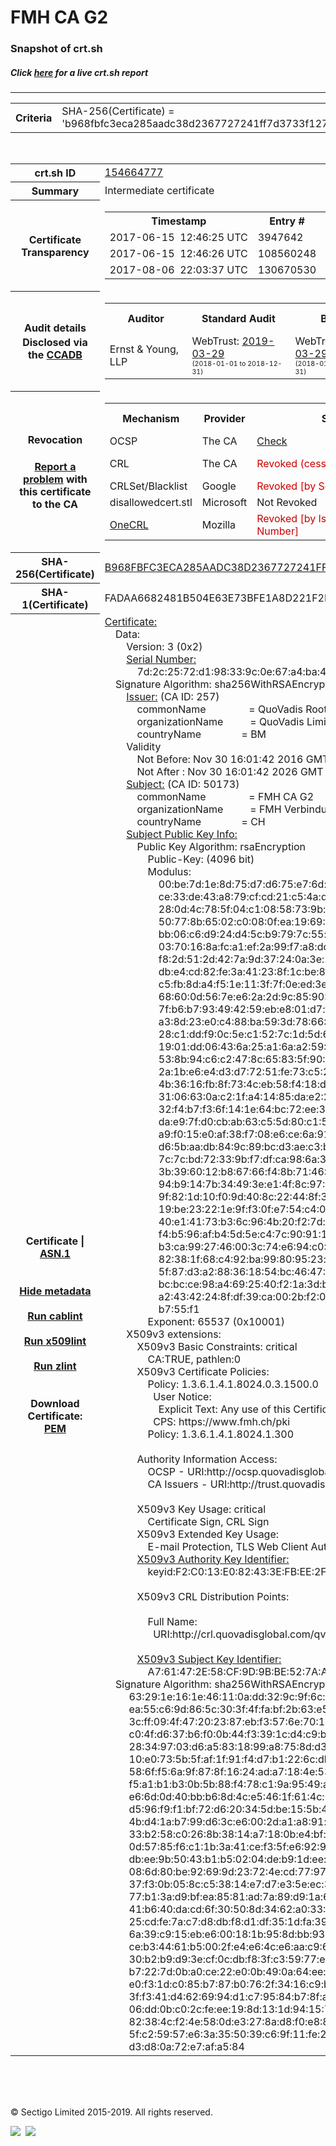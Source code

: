 # FMH CA G2
### Snapshot of crt.sh
##### Click [here](https://crt.sh/?q=B968FBFC3ECA285AADC38D2367727241FF7D3733F1278F8A4F50ECC8C0EF1E80) for a live crt.sh report

---
<!DOCTYPE HTML PUBLIC "-//W3C//DTD HTML 4.0 Transitional//EN">
<HTML>

<BODY>

<TABLE>
  <TR>
    <TH class="outer">Criteria</TH>
    <TD class="outer">SHA-256(Certificate) = 'b968fbfc3eca285aadc38d2367727241ff7d3733f1278f8a4f50ecc8c0ef1e80'</TD>
  </TR>
</TABLE>
<BR>
<TABLE>
  <TR>
    <TH class="outer">crt.sh ID</TH>
    <TD class="outer"><A href="?id=154664777">154664777</A></TD>
  </TR>
  <TR>
    <TH class="outer">Summary</TH>
    <TD class="outer">Intermediate certificate</TD>
  </TR>
  <TR>
    <TH class="outer">Certificate<BR>Transparency</TH>
    <TD class="outer">
<TABLE class="options" style="margin-left:0px">
  <TR>
    <TH>Timestamp</TH>
    <TH>Entry #</TH>
    <TH>Log Operator</TH>
    <TH>Log URL</TH>
  </TR>
  <TR>
    <TD>2017-06-15&nbsp; <FONT class="small">12:46:25 UTC</FONT></TD>
    <TD>3947642</TD>
    <TD>Sectigo</TD>
    <TD>https://dodo.ct.comodo.com</TD>
  </TR>
  <TR>
    <TD>2017-06-15&nbsp; <FONT class="small">12:46:26 UTC</FONT></TD>
    <TD>108560248</TD>
    <TD>Google</TD>
    <TD>https://ct.googleapis.com/rocketeer</TD>
  </TR>
  <TR>
    <TD>2017-08-06&nbsp; <FONT class="small">22:03:37 UTC</FONT></TD>
    <TD>130670530</TD>
    <TD>Google</TD>
    <TD>https://ct.googleapis.com/pilot</TD>
  </TR>
</TABLE>
    </TD>
  </TR>
  <TR>
    <TH class="outer">Audit details<BR>
      <DIV class="small" style="padding-top:3px">Disclosed via the
        <A href="//ccadb-public.secure.force.com/mozilla/PublicAllIntermediateCerts" target="_blank">CCADB</A></DIV>
    </TH>
    <TD class="outer">
<TABLE class="options" style="margin-left:0px">
  <TR>
    <TH>Auditor</TH>
    <TH>Standard Audit</TH>
    <TH>BR Audit</TH>
    <TH>EV SSL Audit</TH>
    <TH>Documents</TH>
    <TH>CCADB</TH>
    <TH>Root Owner / Certificate</TH>
  </TR>
  <TR>
    <TD style="vertical-align:middle">Ernst & Young, LLP</TD>
    <TD>WebTrust:
      <A href="https://www.cpacanada.ca/generichandlers/CPACHandler.ashx?attachmentid=227627" target="_blank">2019-03-29</A>
      <BR><FONT style="font-size:8pt">(2018-01-01 to 2018-12-31)</FONT></TD>
    <TD>WebTrust:
      <A href="https://www.cpacanada.ca/generichandlers/CPACHandler.ashx?attachmentid=227628" target="_blank">2019-03-29</A>
      <BR><FONT style="font-size:8pt">(2018-01-01 to 2018-12-31)</FONT></TD>
    <TD>No    <TD>
      <A href="https://www.quovadisglobal.com/~/media/Files/Repository/QV_RCA1_RCA3_CPCPS_V4_25.ashx" target="blank">CP</A>
      <A href="https://www.quovadisglobal.com/~/media/Files/Repository/QV_RCA2_CPCPS_v2.5.ashx" target="blank">CPS</A>
    </TD>
    <TD><A href="//ccadb.force.com/0011J00001DaCn3QAF" target="_blank">0011J00001DaCn3QAF</A></TD>
    <TD><A href="/?id=6929">QuoVadis</A></TD>
  </TR>
</TABLE>
    </TD>
  </TR>
  <TR>
    <TH class="outer">Revocation<BR><BR>
      <DIV class="small" style="padding-top:3px"><A href="?id=154664777&opt=problemreporting">Report a problem</A> with<BR>this certificate to the CA</DIV></TH>
    <TD class="outer">
      <TABLE class="options" style="margin-left:0px">
        <TR>
          <TH>Mechanism</TH>
          <TH>Provider</TH>
          <TH>Status</TH>
          <TH>Revocation Date</TH>
          <TH>Last Observed in CRL</TH>
          <TH>Last Checked <SPAN style="color:#CC0000;vertical-align:middle;font-size:70%;font-weight:normal">(Error)</SPAN></TH>
        </TR>
        <TR>
          <TD>OCSP</TD>
          <TD>The CA</TD>
          <TD><A href="?id=154664777&opt=ocsp">Check</A></TD>
          <TD><SPAN style="color:#888888">?</SPAN></TD>
          <TD><SPAN style="color:#888888">n/a</SPAN></TD>
          <TD><SPAN style="color:#888888">?</SPAN></TD>
        </TR>
        <TR>
          <TD>CRL</TD>
          <TD>The CA</TD>
          <TD><SPAN style="color:#CC0000">Revoked (cessationOfOperation)</SPAN></TD><TD>2019-03-25&nbsp; <FONT class="small">16:19:11 UTC</FONT></TD><TD>2019-10-02&nbsp; <FONT class="small">20:46:55 UTC</FONT></TD><TD>2019-12-04&nbsp; <FONT class="small">17:11:31 UTC</FONT></TD>
        </TR>
        <TR>
          <TD>CRLSet/Blacklist</TD>
          <TD>Google</TD>
          <TD><SPAN style="color:#CC0000">Revoked [by Serial Number]</SPAN></TD>
          <TD><SPAN style="color:#888888">n/a</SPAN></TD>
          <TD><SPAN style="color:#888888">n/a</SPAN></TD>
          <TD><SPAN style="color:#888888">n/a</SPAN></TD>
        </TR>
        <TR>
          <TD>disallowedcert.stl</TD>
          <TD>Microsoft</TD>
          <TD>Not Revoked</TD>
          <TD><SPAN style="color:#888888">n/a</SPAN></TD>
          <TD><SPAN style="color:#888888">n/a</SPAN></TD>
          <TD><SPAN style="color:#888888">n/a</SPAN></TD>
        </TR>
        <TR>
          <TD><A href="/mozilla-onecrl" target="_blank">OneCRL</A></TD>
          <TD>Mozilla</TD>
          <TD><SPAN style="color:#CC0000">Revoked [by Issuer Name, Serial Number]</SPAN></TD><TD><SPAN style="color:#888888">Unknown</SPAN></TD>
          <TD><SPAN style="color:#888888">n/a</SPAN></TD>
          <TD><SPAN style="color:#888888">n/a</SPAN></TD>
        </TR>
      </TABLE>
    </TD>
  </TR>
  <TR>
    <TH class="outer">SHA-256(Certificate)</TH>
    <TD class="outer"><A href="//censys.io/certificates/b968fbfc3eca285aadc38d2367727241ff7d3733f1278f8a4f50ecc8c0ef1e80">B968FBFC3ECA285AADC38D2367727241FF7D3733F1278F8A4F50ECC8C0EF1E80</A></TD>
  </TR>
  <TR>
    <TH class="outer">SHA-1(Certificate)</TH>
    <TD class="outer">FADAA6682481B504E63E73BFE1A8D221F2B48CDD</TD>
  </TR>
  <TR>
    <TH class="outer">Certificate | <A href="?asn1=154664777">ASN.1</A>
      <SPAN class="small"><BR>
      <BR><BR><A href="?id=154664777&opt=nometadata">Hide metadata</A>
      <BR><BR><A href="?id=154664777&opt=cablint">Run cablint</A>
      <BR><BR><A href="?id=154664777&opt=x509lint">Run x509lint</A>
      <BR><BR><A href="?id=154664777&opt=zlint">Run zlint</A>
      <BR><BR><BR>Download Certificate: <A href="?d=154664777">PEM</A>
      </SPAN>
    </TH>
    <TD class="text"><A href="?d=154664777">Certificate:</A><BR>&nbsp;&nbsp;&nbsp;&nbsp;Data:<BR>&nbsp;&nbsp;&nbsp;&nbsp;&nbsp;&nbsp;&nbsp;&nbsp;Version:&nbsp;3&nbsp;(0x2)<BR>&nbsp;&nbsp;&nbsp;&nbsp;&nbsp;&nbsp;&nbsp;&nbsp;<A href="?serial=7d2c2572d198339c0e67a4ba49ba5f690a0b094c">Serial&nbsp;Number:</A><BR>&nbsp;&nbsp;&nbsp;&nbsp;&nbsp;&nbsp;&nbsp;&nbsp;&nbsp;&nbsp;&nbsp;&nbsp;7d:2c:25:72:d1:98:33:9c:0e:67:a4:ba:49:ba:5f:69:0a:0b:09:4c<BR>&nbsp;&nbsp;&nbsp;&nbsp;Signature&nbsp;Algorithm:&nbsp;sha256WithRSAEncryption<BR>&nbsp;&nbsp;&nbsp;&nbsp;&nbsp;&nbsp;&nbsp;&nbsp;<A href="?caid=257">Issuer:</A> <SPAN class="small">(CA ID: 257)</SPAN><BR>&nbsp;&nbsp;&nbsp;&nbsp;&nbsp;&nbsp;&nbsp;&nbsp;&nbsp;&nbsp;&nbsp;&nbsp;commonName&nbsp;&nbsp;&nbsp;&nbsp;&nbsp;&nbsp;&nbsp;&nbsp;&nbsp;&nbsp;&nbsp;&nbsp;&nbsp;&nbsp;&nbsp;&nbsp;=&nbsp;QuoVadis&nbsp;Root&nbsp;CA&nbsp;3<BR>&nbsp;&nbsp;&nbsp;&nbsp;&nbsp;&nbsp;&nbsp;&nbsp;&nbsp;&nbsp;&nbsp;&nbsp;organizationName&nbsp;&nbsp;&nbsp;&nbsp;&nbsp;&nbsp;&nbsp;&nbsp;&nbsp;&nbsp;=&nbsp;QuoVadis&nbsp;Limited<BR>&nbsp;&nbsp;&nbsp;&nbsp;&nbsp;&nbsp;&nbsp;&nbsp;&nbsp;&nbsp;&nbsp;&nbsp;countryName&nbsp;&nbsp;&nbsp;&nbsp;&nbsp;&nbsp;&nbsp;&nbsp;&nbsp;&nbsp;&nbsp;&nbsp;&nbsp;&nbsp;&nbsp;=&nbsp;BM<BR>&nbsp;&nbsp;&nbsp;&nbsp;&nbsp;&nbsp;&nbsp;&nbsp;Validity<BR>&nbsp;&nbsp;&nbsp;&nbsp;&nbsp;&nbsp;&nbsp;&nbsp;&nbsp;&nbsp;&nbsp;&nbsp;Not&nbsp;Before:&nbsp;Nov&nbsp;30&nbsp;16:01:42&nbsp;2016&nbsp;GMT<BR>&nbsp;&nbsp;&nbsp;&nbsp;&nbsp;&nbsp;&nbsp;&nbsp;&nbsp;&nbsp;&nbsp;&nbsp;Not&nbsp;After&nbsp;:&nbsp;Nov&nbsp;30&nbsp;16:01:42&nbsp;2026&nbsp;GMT<BR>&nbsp;&nbsp;&nbsp;&nbsp;&nbsp;&nbsp;&nbsp;&nbsp;<A href="?caid=50173">Subject:</A> <SPAN class="small">(CA ID: 50173)</SPAN><BR>&nbsp;&nbsp;&nbsp;&nbsp;&nbsp;&nbsp;&nbsp;&nbsp;&nbsp;&nbsp;&nbsp;&nbsp;commonName&nbsp;&nbsp;&nbsp;&nbsp;&nbsp;&nbsp;&nbsp;&nbsp;&nbsp;&nbsp;&nbsp;&nbsp;&nbsp;&nbsp;&nbsp;&nbsp;=&nbsp;FMH&nbsp;CA&nbsp;G2<BR>&nbsp;&nbsp;&nbsp;&nbsp;&nbsp;&nbsp;&nbsp;&nbsp;&nbsp;&nbsp;&nbsp;&nbsp;organizationName&nbsp;&nbsp;&nbsp;&nbsp;&nbsp;&nbsp;&nbsp;&nbsp;&nbsp;&nbsp;=&nbsp;FMH&nbsp;Verbindung&nbsp;der&nbsp;Schweizer&nbsp;Ärztinnen&nbsp;und&nbsp;Ärzte<BR>&nbsp;&nbsp;&nbsp;&nbsp;&nbsp;&nbsp;&nbsp;&nbsp;&nbsp;&nbsp;&nbsp;&nbsp;countryName&nbsp;&nbsp;&nbsp;&nbsp;&nbsp;&nbsp;&nbsp;&nbsp;&nbsp;&nbsp;&nbsp;&nbsp;&nbsp;&nbsp;&nbsp;=&nbsp;CH<BR>&nbsp;&nbsp;&nbsp;&nbsp;&nbsp;&nbsp;&nbsp;&nbsp;<A href="?spkisha256=77c2a16d532181963595bf6ed495d29d1d56f2e6aeee4fe65575cd671e5216ff">Subject&nbsp;Public&nbsp;Key&nbsp;Info:</A><BR>&nbsp;&nbsp;&nbsp;&nbsp;&nbsp;&nbsp;&nbsp;&nbsp;&nbsp;&nbsp;&nbsp;&nbsp;Public&nbsp;Key&nbsp;Algorithm:&nbsp;rsaEncryption<BR>&nbsp;&nbsp;&nbsp;&nbsp;&nbsp;&nbsp;&nbsp;&nbsp;&nbsp;&nbsp;&nbsp;&nbsp;&nbsp;&nbsp;&nbsp;&nbsp;Public-Key:&nbsp;(4096&nbsp;bit)<BR>&nbsp;&nbsp;&nbsp;&nbsp;&nbsp;&nbsp;&nbsp;&nbsp;&nbsp;&nbsp;&nbsp;&nbsp;&nbsp;&nbsp;&nbsp;&nbsp;Modulus:<BR>&nbsp;&nbsp;&nbsp;&nbsp;&nbsp;&nbsp;&nbsp;&nbsp;&nbsp;&nbsp;&nbsp;&nbsp;&nbsp;&nbsp;&nbsp;&nbsp;&nbsp;&nbsp;&nbsp;&nbsp;00:be:7d:1e:8d:75:d7:d6:75:e7:6d:80:ca:5c:50:<BR>&nbsp;&nbsp;&nbsp;&nbsp;&nbsp;&nbsp;&nbsp;&nbsp;&nbsp;&nbsp;&nbsp;&nbsp;&nbsp;&nbsp;&nbsp;&nbsp;&nbsp;&nbsp;&nbsp;&nbsp;ce:33:de:43:a8:79:cf:cd:21:c5:4a:dc:9c:89:87:<BR>&nbsp;&nbsp;&nbsp;&nbsp;&nbsp;&nbsp;&nbsp;&nbsp;&nbsp;&nbsp;&nbsp;&nbsp;&nbsp;&nbsp;&nbsp;&nbsp;&nbsp;&nbsp;&nbsp;&nbsp;28:0d:4c:78:5f:04:c1:08:58:73:9b:bc:dc:34:47:<BR>&nbsp;&nbsp;&nbsp;&nbsp;&nbsp;&nbsp;&nbsp;&nbsp;&nbsp;&nbsp;&nbsp;&nbsp;&nbsp;&nbsp;&nbsp;&nbsp;&nbsp;&nbsp;&nbsp;&nbsp;50:77:8b:65:02:c0:08:0f:ea:19:69:8e:f0:0c:9d:<BR>&nbsp;&nbsp;&nbsp;&nbsp;&nbsp;&nbsp;&nbsp;&nbsp;&nbsp;&nbsp;&nbsp;&nbsp;&nbsp;&nbsp;&nbsp;&nbsp;&nbsp;&nbsp;&nbsp;&nbsp;bb:06:c6:d9:24:d4:5c:b9:79:7c:55:b3:60:17:0e:<BR>&nbsp;&nbsp;&nbsp;&nbsp;&nbsp;&nbsp;&nbsp;&nbsp;&nbsp;&nbsp;&nbsp;&nbsp;&nbsp;&nbsp;&nbsp;&nbsp;&nbsp;&nbsp;&nbsp;&nbsp;03:70:16:8a:fc:a1:ef:2a:99:f7:a8:dc:3d:b0:1e:<BR>&nbsp;&nbsp;&nbsp;&nbsp;&nbsp;&nbsp;&nbsp;&nbsp;&nbsp;&nbsp;&nbsp;&nbsp;&nbsp;&nbsp;&nbsp;&nbsp;&nbsp;&nbsp;&nbsp;&nbsp;f8:2d:51:2d:42:7a:9d:37:24:0a:3e:22:0d:10:4f:<BR>&nbsp;&nbsp;&nbsp;&nbsp;&nbsp;&nbsp;&nbsp;&nbsp;&nbsp;&nbsp;&nbsp;&nbsp;&nbsp;&nbsp;&nbsp;&nbsp;&nbsp;&nbsp;&nbsp;&nbsp;db:e4:cd:82:fe:3a:41:23:8f:1c:be:8c:8c:8c:4c:<BR>&nbsp;&nbsp;&nbsp;&nbsp;&nbsp;&nbsp;&nbsp;&nbsp;&nbsp;&nbsp;&nbsp;&nbsp;&nbsp;&nbsp;&nbsp;&nbsp;&nbsp;&nbsp;&nbsp;&nbsp;c5:fb:8d:a4:f5:1e:11:3f:7f:0e:ed:3e:8e:a7:21:<BR>&nbsp;&nbsp;&nbsp;&nbsp;&nbsp;&nbsp;&nbsp;&nbsp;&nbsp;&nbsp;&nbsp;&nbsp;&nbsp;&nbsp;&nbsp;&nbsp;&nbsp;&nbsp;&nbsp;&nbsp;68:60:0d:56:7e:e6:2a:2d:9c:85:90:63:75:e1:63:<BR>&nbsp;&nbsp;&nbsp;&nbsp;&nbsp;&nbsp;&nbsp;&nbsp;&nbsp;&nbsp;&nbsp;&nbsp;&nbsp;&nbsp;&nbsp;&nbsp;&nbsp;&nbsp;&nbsp;&nbsp;7f:b6:b7:93:49:42:59:eb:e8:01:d7:fd:2f:0d:b5:<BR>&nbsp;&nbsp;&nbsp;&nbsp;&nbsp;&nbsp;&nbsp;&nbsp;&nbsp;&nbsp;&nbsp;&nbsp;&nbsp;&nbsp;&nbsp;&nbsp;&nbsp;&nbsp;&nbsp;&nbsp;a3:8d:23:e0:c4:88:ba:59:3d:78:66:00:e8:b7:77:<BR>&nbsp;&nbsp;&nbsp;&nbsp;&nbsp;&nbsp;&nbsp;&nbsp;&nbsp;&nbsp;&nbsp;&nbsp;&nbsp;&nbsp;&nbsp;&nbsp;&nbsp;&nbsp;&nbsp;&nbsp;28:c1:dd:f9:0c:5e:c1:52:7c:1d:5d:67:48:90:fe:<BR>&nbsp;&nbsp;&nbsp;&nbsp;&nbsp;&nbsp;&nbsp;&nbsp;&nbsp;&nbsp;&nbsp;&nbsp;&nbsp;&nbsp;&nbsp;&nbsp;&nbsp;&nbsp;&nbsp;&nbsp;19:01:dd:06:43:6a:25:a1:6a:a2:59:98:33:9f:2f:<BR>&nbsp;&nbsp;&nbsp;&nbsp;&nbsp;&nbsp;&nbsp;&nbsp;&nbsp;&nbsp;&nbsp;&nbsp;&nbsp;&nbsp;&nbsp;&nbsp;&nbsp;&nbsp;&nbsp;&nbsp;53:8b:94:c6:c2:47:8c:65:83:5f:90:31:7b:16:a3:<BR>&nbsp;&nbsp;&nbsp;&nbsp;&nbsp;&nbsp;&nbsp;&nbsp;&nbsp;&nbsp;&nbsp;&nbsp;&nbsp;&nbsp;&nbsp;&nbsp;&nbsp;&nbsp;&nbsp;&nbsp;2a:1b:e6:e4:d3:d7:72:51:fe:73:c5:25:d3:d2:1f:<BR>&nbsp;&nbsp;&nbsp;&nbsp;&nbsp;&nbsp;&nbsp;&nbsp;&nbsp;&nbsp;&nbsp;&nbsp;&nbsp;&nbsp;&nbsp;&nbsp;&nbsp;&nbsp;&nbsp;&nbsp;4b:36:16:fb:8f:73:4c:eb:58:f4:18:db:8d:75:71:<BR>&nbsp;&nbsp;&nbsp;&nbsp;&nbsp;&nbsp;&nbsp;&nbsp;&nbsp;&nbsp;&nbsp;&nbsp;&nbsp;&nbsp;&nbsp;&nbsp;&nbsp;&nbsp;&nbsp;&nbsp;31:06:63:0a:c2:1f:a4:14:85:da:e2:28:5a:89:6f:<BR>&nbsp;&nbsp;&nbsp;&nbsp;&nbsp;&nbsp;&nbsp;&nbsp;&nbsp;&nbsp;&nbsp;&nbsp;&nbsp;&nbsp;&nbsp;&nbsp;&nbsp;&nbsp;&nbsp;&nbsp;32:f4:b7:f3:6f:14:1e:64:bc:72:ee:31:44:4b:f5:<BR>&nbsp;&nbsp;&nbsp;&nbsp;&nbsp;&nbsp;&nbsp;&nbsp;&nbsp;&nbsp;&nbsp;&nbsp;&nbsp;&nbsp;&nbsp;&nbsp;&nbsp;&nbsp;&nbsp;&nbsp;da:e9:7f:d0:cb:ab:63:c5:5d:80:c1:5c:09:18:c7:<BR>&nbsp;&nbsp;&nbsp;&nbsp;&nbsp;&nbsp;&nbsp;&nbsp;&nbsp;&nbsp;&nbsp;&nbsp;&nbsp;&nbsp;&nbsp;&nbsp;&nbsp;&nbsp;&nbsp;&nbsp;a9:f0:15:e0:af:38:f7:08:e6:ce:6a:91:e4:f8:a7:<BR>&nbsp;&nbsp;&nbsp;&nbsp;&nbsp;&nbsp;&nbsp;&nbsp;&nbsp;&nbsp;&nbsp;&nbsp;&nbsp;&nbsp;&nbsp;&nbsp;&nbsp;&nbsp;&nbsp;&nbsp;d6:5b:aa:db:84:9c:89:bc:d3:ae:c3:b1:06:a8:d9:<BR>&nbsp;&nbsp;&nbsp;&nbsp;&nbsp;&nbsp;&nbsp;&nbsp;&nbsp;&nbsp;&nbsp;&nbsp;&nbsp;&nbsp;&nbsp;&nbsp;&nbsp;&nbsp;&nbsp;&nbsp;7c:7c:bd:72:33:9b:f7:df:ca:98:6a:3c:ce:6f:d7:<BR>&nbsp;&nbsp;&nbsp;&nbsp;&nbsp;&nbsp;&nbsp;&nbsp;&nbsp;&nbsp;&nbsp;&nbsp;&nbsp;&nbsp;&nbsp;&nbsp;&nbsp;&nbsp;&nbsp;&nbsp;3b:39:60:12:b8:67:66:f4:8b:71:46:1f:6b:e3:53:<BR>&nbsp;&nbsp;&nbsp;&nbsp;&nbsp;&nbsp;&nbsp;&nbsp;&nbsp;&nbsp;&nbsp;&nbsp;&nbsp;&nbsp;&nbsp;&nbsp;&nbsp;&nbsp;&nbsp;&nbsp;94:b9:14:7b:34:49:3e:e1:4f:8c:97:48:c2:f2:d4:<BR>&nbsp;&nbsp;&nbsp;&nbsp;&nbsp;&nbsp;&nbsp;&nbsp;&nbsp;&nbsp;&nbsp;&nbsp;&nbsp;&nbsp;&nbsp;&nbsp;&nbsp;&nbsp;&nbsp;&nbsp;9f:82:1d:10:f0:9d:40:8c:22:44:8f:3a:bf:9a:b5:<BR>&nbsp;&nbsp;&nbsp;&nbsp;&nbsp;&nbsp;&nbsp;&nbsp;&nbsp;&nbsp;&nbsp;&nbsp;&nbsp;&nbsp;&nbsp;&nbsp;&nbsp;&nbsp;&nbsp;&nbsp;19:be:23:22:1e:9f:f3:0f:e7:54:c4:05:52:66:7a:<BR>&nbsp;&nbsp;&nbsp;&nbsp;&nbsp;&nbsp;&nbsp;&nbsp;&nbsp;&nbsp;&nbsp;&nbsp;&nbsp;&nbsp;&nbsp;&nbsp;&nbsp;&nbsp;&nbsp;&nbsp;40:e1:41:73:b3:6c:96:4b:20:f2:7d:a0:df:cc:4f:<BR>&nbsp;&nbsp;&nbsp;&nbsp;&nbsp;&nbsp;&nbsp;&nbsp;&nbsp;&nbsp;&nbsp;&nbsp;&nbsp;&nbsp;&nbsp;&nbsp;&nbsp;&nbsp;&nbsp;&nbsp;f4:b5:96:af:b4:5d:5e:c4:7c:90:91:18:8b:8e:2d:<BR>&nbsp;&nbsp;&nbsp;&nbsp;&nbsp;&nbsp;&nbsp;&nbsp;&nbsp;&nbsp;&nbsp;&nbsp;&nbsp;&nbsp;&nbsp;&nbsp;&nbsp;&nbsp;&nbsp;&nbsp;b3:ca:99:27:46:00:3c:74:e6:94:c0:3c:eb:09:87:<BR>&nbsp;&nbsp;&nbsp;&nbsp;&nbsp;&nbsp;&nbsp;&nbsp;&nbsp;&nbsp;&nbsp;&nbsp;&nbsp;&nbsp;&nbsp;&nbsp;&nbsp;&nbsp;&nbsp;&nbsp;82:38:1f:68:c4:92:ba:99:80:95:23:d7:d8:75:3a:<BR>&nbsp;&nbsp;&nbsp;&nbsp;&nbsp;&nbsp;&nbsp;&nbsp;&nbsp;&nbsp;&nbsp;&nbsp;&nbsp;&nbsp;&nbsp;&nbsp;&nbsp;&nbsp;&nbsp;&nbsp;5f:87:d3:a2:88:36:18:54:bc:46:47:8c:aa:c8:66:<BR>&nbsp;&nbsp;&nbsp;&nbsp;&nbsp;&nbsp;&nbsp;&nbsp;&nbsp;&nbsp;&nbsp;&nbsp;&nbsp;&nbsp;&nbsp;&nbsp;&nbsp;&nbsp;&nbsp;&nbsp;bc:bc:ce:98:a4:69:25:40:f2:1a:3d:bd:9a:62:aa:<BR>&nbsp;&nbsp;&nbsp;&nbsp;&nbsp;&nbsp;&nbsp;&nbsp;&nbsp;&nbsp;&nbsp;&nbsp;&nbsp;&nbsp;&nbsp;&nbsp;&nbsp;&nbsp;&nbsp;&nbsp;a2:43:42:24:8f:df:39:ca:00:2b:f2:07:e7:11:96:<BR>&nbsp;&nbsp;&nbsp;&nbsp;&nbsp;&nbsp;&nbsp;&nbsp;&nbsp;&nbsp;&nbsp;&nbsp;&nbsp;&nbsp;&nbsp;&nbsp;&nbsp;&nbsp;&nbsp;&nbsp;b7:55:f1<BR>&nbsp;&nbsp;&nbsp;&nbsp;&nbsp;&nbsp;&nbsp;&nbsp;&nbsp;&nbsp;&nbsp;&nbsp;&nbsp;&nbsp;&nbsp;&nbsp;Exponent:&nbsp;65537&nbsp;(0x10001)<BR>&nbsp;&nbsp;&nbsp;&nbsp;&nbsp;&nbsp;&nbsp;&nbsp;X509v3&nbsp;extensions:<BR>&nbsp;&nbsp;&nbsp;&nbsp;&nbsp;&nbsp;&nbsp;&nbsp;&nbsp;&nbsp;&nbsp;&nbsp;X509v3&nbsp;Basic&nbsp;Constraints:&nbsp;critical<BR>&nbsp;&nbsp;&nbsp;&nbsp;&nbsp;&nbsp;&nbsp;&nbsp;&nbsp;&nbsp;&nbsp;&nbsp;&nbsp;&nbsp;&nbsp;&nbsp;CA:TRUE,&nbsp;pathlen:0<BR>&nbsp;&nbsp;&nbsp;&nbsp;&nbsp;&nbsp;&nbsp;&nbsp;&nbsp;&nbsp;&nbsp;&nbsp;X509v3&nbsp;Certificate&nbsp;Policies:&nbsp;<BR>&nbsp;&nbsp;&nbsp;&nbsp;&nbsp;&nbsp;&nbsp;&nbsp;&nbsp;&nbsp;&nbsp;&nbsp;&nbsp;&nbsp;&nbsp;&nbsp;Policy:&nbsp;1.3.6.1.4.1.8024.0.3.1500.0<BR>&nbsp;&nbsp;&nbsp;&nbsp;&nbsp;&nbsp;&nbsp;&nbsp;&nbsp;&nbsp;&nbsp;&nbsp;&nbsp;&nbsp;&nbsp;&nbsp;&nbsp;&nbsp;User&nbsp;Notice:<BR>&nbsp;&nbsp;&nbsp;&nbsp;&nbsp;&nbsp;&nbsp;&nbsp;&nbsp;&nbsp;&nbsp;&nbsp;&nbsp;&nbsp;&nbsp;&nbsp;&nbsp;&nbsp;&nbsp;&nbsp;Explicit&nbsp;Text:&nbsp;Any&nbsp;use&nbsp;of&nbsp;this&nbsp;Certificate&nbsp;constitutes&nbsp;acceptance&nbsp;of&nbsp;the&nbsp;FMH&nbsp;Certificate&nbsp;Policy&nbsp;/&nbsp;Certification&nbsp;Practice&nbsp;Statement.<BR>&nbsp;&nbsp;&nbsp;&nbsp;&nbsp;&nbsp;&nbsp;&nbsp;&nbsp;&nbsp;&nbsp;&nbsp;&nbsp;&nbsp;&nbsp;&nbsp;&nbsp;&nbsp;CPS:&nbsp;https://www.fmh.ch/pki<BR>&nbsp;&nbsp;&nbsp;&nbsp;&nbsp;&nbsp;&nbsp;&nbsp;&nbsp;&nbsp;&nbsp;&nbsp;&nbsp;&nbsp;&nbsp;&nbsp;Policy:&nbsp;1.3.6.1.4.1.8024.1.300<BR><BR>&nbsp;&nbsp;&nbsp;&nbsp;&nbsp;&nbsp;&nbsp;&nbsp;&nbsp;&nbsp;&nbsp;&nbsp;Authority&nbsp;Information&nbsp;Access:&nbsp;<BR>&nbsp;&nbsp;&nbsp;&nbsp;&nbsp;&nbsp;&nbsp;&nbsp;&nbsp;&nbsp;&nbsp;&nbsp;&nbsp;&nbsp;&nbsp;&nbsp;OCSP&nbsp;-&nbsp;URI:http://ocsp.quovadisglobal.com<BR>&nbsp;&nbsp;&nbsp;&nbsp;&nbsp;&nbsp;&nbsp;&nbsp;&nbsp;&nbsp;&nbsp;&nbsp;&nbsp;&nbsp;&nbsp;&nbsp;CA&nbsp;Issuers&nbsp;-&nbsp;URI:http://trust.quovadisglobal.com/qvrca3.crt<BR><BR>&nbsp;&nbsp;&nbsp;&nbsp;&nbsp;&nbsp;&nbsp;&nbsp;&nbsp;&nbsp;&nbsp;&nbsp;X509v3&nbsp;Key&nbsp;Usage:&nbsp;critical<BR>&nbsp;&nbsp;&nbsp;&nbsp;&nbsp;&nbsp;&nbsp;&nbsp;&nbsp;&nbsp;&nbsp;&nbsp;&nbsp;&nbsp;&nbsp;&nbsp;Certificate&nbsp;Sign,&nbsp;CRL&nbsp;Sign<BR>&nbsp;&nbsp;&nbsp;&nbsp;&nbsp;&nbsp;&nbsp;&nbsp;&nbsp;&nbsp;&nbsp;&nbsp;X509v3&nbsp;Extended&nbsp;Key&nbsp;Usage:&nbsp;<BR>&nbsp;&nbsp;&nbsp;&nbsp;&nbsp;&nbsp;&nbsp;&nbsp;&nbsp;&nbsp;&nbsp;&nbsp;&nbsp;&nbsp;&nbsp;&nbsp;E-mail&nbsp;Protection,&nbsp;TLS&nbsp;Web&nbsp;Client&nbsp;Authentication,&nbsp;OCSP&nbsp;Signing,&nbsp;1.3.6.1.4.1.311.10.3.12<BR>&nbsp;&nbsp;&nbsp;&nbsp;&nbsp;&nbsp;&nbsp;&nbsp;&nbsp;&nbsp;&nbsp;&nbsp;<A href="?ski=f2c013e082433efbee2f673296355cdbb8cb02d0">X509v3&nbsp;Authority&nbsp;Key&nbsp;Identifier:</A><BR>&nbsp;&nbsp;&nbsp;&nbsp;&nbsp;&nbsp;&nbsp;&nbsp;&nbsp;&nbsp;&nbsp;&nbsp;&nbsp;&nbsp;&nbsp;&nbsp;keyid:F2:C0:13:E0:82:43:3E:FB:EE:2F:67:32:96:35:5C:DB:B8:CB:02:D0<BR><BR>&nbsp;&nbsp;&nbsp;&nbsp;&nbsp;&nbsp;&nbsp;&nbsp;&nbsp;&nbsp;&nbsp;&nbsp;X509v3&nbsp;CRL&nbsp;Distribution&nbsp;Points:&nbsp;<BR><BR>&nbsp;&nbsp;&nbsp;&nbsp;&nbsp;&nbsp;&nbsp;&nbsp;&nbsp;&nbsp;&nbsp;&nbsp;&nbsp;&nbsp;&nbsp;&nbsp;Full&nbsp;Name:<BR>&nbsp;&nbsp;&nbsp;&nbsp;&nbsp;&nbsp;&nbsp;&nbsp;&nbsp;&nbsp;&nbsp;&nbsp;&nbsp;&nbsp;&nbsp;&nbsp;&nbsp;&nbsp;URI:http://crl.quovadisglobal.com/qvrca3.crl<BR><BR>&nbsp;&nbsp;&nbsp;&nbsp;&nbsp;&nbsp;&nbsp;&nbsp;&nbsp;&nbsp;&nbsp;&nbsp;<A href="?ski=a761472e58cf9d9bbe527aa774e9163b35d20122">X509v3&nbsp;Subject&nbsp;Key&nbsp;Identifier:</A><BR>&nbsp;&nbsp;&nbsp;&nbsp;&nbsp;&nbsp;&nbsp;&nbsp;&nbsp;&nbsp;&nbsp;&nbsp;&nbsp;&nbsp;&nbsp;&nbsp;A7:61:47:2E:58:CF:9D:9B:BE:52:7A:A7:74:E9:16:3B:35:D2:01:22<BR>&nbsp;&nbsp;&nbsp;&nbsp;Signature&nbsp;Algorithm:&nbsp;sha256WithRSAEncryption<BR>&nbsp;&nbsp;&nbsp;&nbsp;&nbsp;&nbsp;&nbsp;&nbsp;&nbsp;63:29:1e:16:1e:46:11:0a:dd:32:9c:9f:6c:c9:ee:d1:a3:27:<BR>&nbsp;&nbsp;&nbsp;&nbsp;&nbsp;&nbsp;&nbsp;&nbsp;&nbsp;ea:55:c6:9d:86:5c:30:3f:4f:fa:bf:2b:63:e5:cf:2c:e5:4c:<BR>&nbsp;&nbsp;&nbsp;&nbsp;&nbsp;&nbsp;&nbsp;&nbsp;&nbsp;3c:ff:09:4f:47:20:23:87:eb:f3:57:6e:70:1c:1b:a3:0b:68:<BR>&nbsp;&nbsp;&nbsp;&nbsp;&nbsp;&nbsp;&nbsp;&nbsp;&nbsp;c0:4f:d6:37:b6:f0:0b:44:f3:39:1c:d4:c9:bb:5f:3a:8c:13:<BR>&nbsp;&nbsp;&nbsp;&nbsp;&nbsp;&nbsp;&nbsp;&nbsp;&nbsp;28:34:97:03:d6:a5:83:18:99:a8:75:8d:d3:c5:d8:37:b6:ba:<BR>&nbsp;&nbsp;&nbsp;&nbsp;&nbsp;&nbsp;&nbsp;&nbsp;&nbsp;10:e0:73:5b:5f:af:1f:91:f4:d7:b1:22:6c:db:f9:f8:ff:35:<BR>&nbsp;&nbsp;&nbsp;&nbsp;&nbsp;&nbsp;&nbsp;&nbsp;&nbsp;58:6f:f5:6a:9f:87:8f:16:24:ad:a7:18:4e:53:36:7b:58:9b:<BR>&nbsp;&nbsp;&nbsp;&nbsp;&nbsp;&nbsp;&nbsp;&nbsp;&nbsp;f5:a1:b1:b3:0b:5b:88:f4:78:c1:9a:95:49:a2:c3:d5:e7:6d:<BR>&nbsp;&nbsp;&nbsp;&nbsp;&nbsp;&nbsp;&nbsp;&nbsp;&nbsp;e6:6d:0d:40:bb:b6:8d:4c:e5:46:1f:61:4c:09:c6:a2:29:db:<BR>&nbsp;&nbsp;&nbsp;&nbsp;&nbsp;&nbsp;&nbsp;&nbsp;&nbsp;d5:96:f9:f1:bf:72:d6:20:34:5d:be:15:5b:47:a0:1e:61:17:<BR>&nbsp;&nbsp;&nbsp;&nbsp;&nbsp;&nbsp;&nbsp;&nbsp;&nbsp;4b:d4:1a:b7:99:d6:3c:e6:00:2d:a1:a8:91:eb:c1:59:c2:6e:<BR>&nbsp;&nbsp;&nbsp;&nbsp;&nbsp;&nbsp;&nbsp;&nbsp;&nbsp;33:b2:58:c0:26:8b:38:14:a7:18:0b:e4:bf:d2:7a:25:1d:ca:<BR>&nbsp;&nbsp;&nbsp;&nbsp;&nbsp;&nbsp;&nbsp;&nbsp;&nbsp;0d:57:85:f6:c1:1b:3a:41:ce:f3:5f:e6:92:90:dc:05:58:85:<BR>&nbsp;&nbsp;&nbsp;&nbsp;&nbsp;&nbsp;&nbsp;&nbsp;&nbsp;db:ee:9b:50:43:b1:b5:02:04:de:b9:1d:ee:cf:11:07:f0:e6:<BR>&nbsp;&nbsp;&nbsp;&nbsp;&nbsp;&nbsp;&nbsp;&nbsp;&nbsp;08:6d:80:be:92:69:9d:23:72:4e:cd:77:97:33:76:20:83:59:<BR>&nbsp;&nbsp;&nbsp;&nbsp;&nbsp;&nbsp;&nbsp;&nbsp;&nbsp;37:f3:0b:05:8c:c5:38:14:e7:d7:e3:5e:ec:37:01:ec:09:0e:<BR>&nbsp;&nbsp;&nbsp;&nbsp;&nbsp;&nbsp;&nbsp;&nbsp;&nbsp;77:b1:3a:d9:bf:ea:85:81:ad:7a:89:d9:1a:61:fc:57:79:6f:<BR>&nbsp;&nbsp;&nbsp;&nbsp;&nbsp;&nbsp;&nbsp;&nbsp;&nbsp;41:b6:40:da:cd:6f:30:50:8d:34:62:a0:33:3f:52:2f:16:80:<BR>&nbsp;&nbsp;&nbsp;&nbsp;&nbsp;&nbsp;&nbsp;&nbsp;&nbsp;25:cd:fe:7a:c7:d8:db:f8:d1:df:35:1d:fa:39:31:63:20:ff:<BR>&nbsp;&nbsp;&nbsp;&nbsp;&nbsp;&nbsp;&nbsp;&nbsp;&nbsp;6a:39:c9:15:eb:e6:00:18:1b:95:8d:bb:93:78:f6:9c:6d:25:<BR>&nbsp;&nbsp;&nbsp;&nbsp;&nbsp;&nbsp;&nbsp;&nbsp;&nbsp;ce:b3:44:61:b5:00:2f:e4:e6:4c:e6:aa:c9:6b:f3:59:ab:d8:<BR>&nbsp;&nbsp;&nbsp;&nbsp;&nbsp;&nbsp;&nbsp;&nbsp;&nbsp;30:b2:b9:d9:3e:cf:0c:db:f8:3f:c3:59:77:e7:fb:5b:77:60:<BR>&nbsp;&nbsp;&nbsp;&nbsp;&nbsp;&nbsp;&nbsp;&nbsp;&nbsp;b7:22:7d:0b:a0:ce:22:e0:0b:49:0a:64:ee:d8:f7:6f:d3:24:<BR>&nbsp;&nbsp;&nbsp;&nbsp;&nbsp;&nbsp;&nbsp;&nbsp;&nbsp;e0:f3:1d:c0:85:b7:87:b0:76:2f:34:16:c9:bf:3c:88:76:10:<BR>&nbsp;&nbsp;&nbsp;&nbsp;&nbsp;&nbsp;&nbsp;&nbsp;&nbsp;3f:f3:41:d4:62:69:94:d1:c7:95:84:b7:8f:a9:37:c8:b9:8f:<BR>&nbsp;&nbsp;&nbsp;&nbsp;&nbsp;&nbsp;&nbsp;&nbsp;&nbsp;06:dd:0b:c0:2c:fe:ee:19:8d:13:1d:94:15:70:b2:13:06:96:<BR>&nbsp;&nbsp;&nbsp;&nbsp;&nbsp;&nbsp;&nbsp;&nbsp;&nbsp;82:38:4c:f2:4e:58:0d:e3:27:8a:d8:f0:e8:83:e3:ba:fe:d8:<BR>&nbsp;&nbsp;&nbsp;&nbsp;&nbsp;&nbsp;&nbsp;&nbsp;&nbsp;5f:c2:59:57:e6:3a:35:50:39:c6:9f:11:fe:24:26:e4:15:25:<BR>&nbsp;&nbsp;&nbsp;&nbsp;&nbsp;&nbsp;&nbsp;&nbsp;&nbsp;d3:d8:0a:72:e7:af:a5:84<BR>    </TD>
  </TR>
</TABLE>

  <BR><BR><BR>

  <P class="copyright">&copy; Sectigo Limited 2015-2019. All rights reserved.</P>
  <DIV>
    <A href="https://sectigo.com/"><IMG src="/sectigo_s.png"></A>
    &nbsp;<A href="https://github.com/crtsh"><IMG src="/GitHub-Mark-32px.png"></A>
  </DIV>
</BODY>
</HTML>
